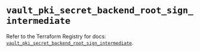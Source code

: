 # `vault_pki_secret_backend_root_sign_intermediate`

Refer to the Terraform Registry for docs: [`vault_pki_secret_backend_root_sign_intermediate`](https://registry.terraform.io/providers/hashicorp/vault/5.2.1/docs/resources/pki_secret_backend_root_sign_intermediate).
